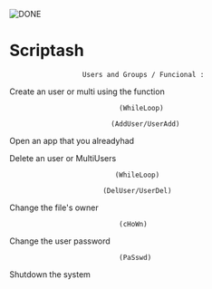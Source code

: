 

![DONE](https://user-images.githubusercontent.com/68873576/171582097-c41e62bc-4384-47d4-b4e9-a4d527dee1e9.png)





# Scriptash
                      Users and Groups / Funcional :

Create an user or multi using the function 
                               
                               (WhileLoop) 
                             
                             (AddUser/UserAdd) 



Open an app that you alreadyhad


Delete an user or MultiUsers

                              (WhileLoop)
            
                           (DelUser/UserDel)



Change the file's owner

                               (cHoWn)



Change the user password 
                                  
                                  
                               (PaSswd)
                                  
                                  
Shutdown the system
